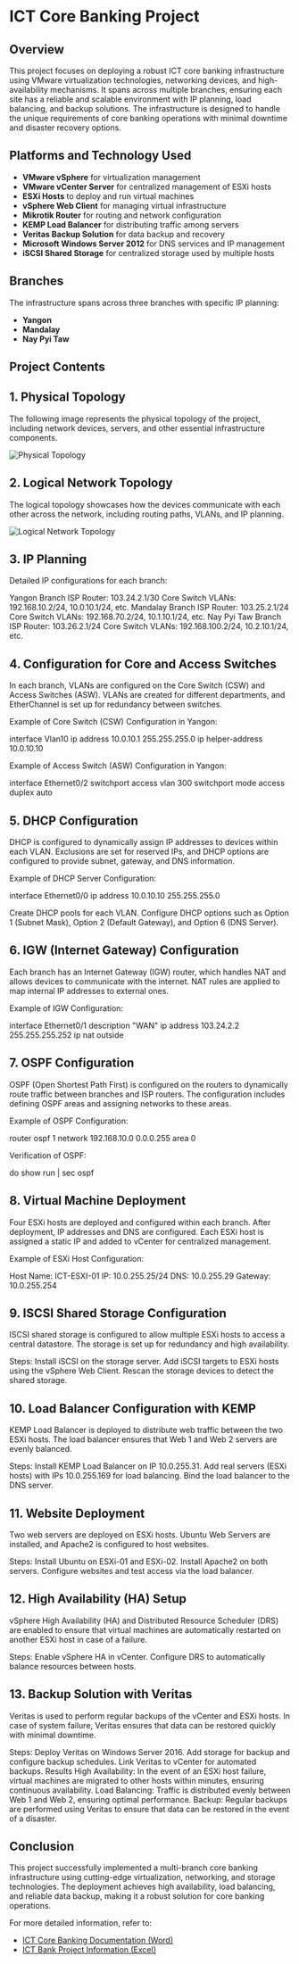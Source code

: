 # ICT Core Banking Project

## Overview
This project focuses on deploying a robust ICT core banking infrastructure using VMware virtualization technologies, networking devices, and high-availability mechanisms. It spans across multiple branches, ensuring each site has a reliable and scalable environment with IP planning, load balancing, and backup solutions. The infrastructure is designed to handle the unique requirements of core banking operations with minimal downtime and disaster recovery options.

## Platforms and Technology Used
- **VMware vSphere** for virtualization management
- **VMware vCenter Server** for centralized management of ESXi hosts
- **ESXi Hosts** to deploy and run virtual machines
- **vSphere Web Client** for managing virtual infrastructure
- **Mikrotik Router** for routing and network configuration
- **KEMP Load Balancer** for distributing traffic among servers
- **Veritas Backup Solution** for data backup and recovery
- **Microsoft Windows Server 2012** for DNS services and IP management
- **iSCSI Shared Storage** for centralized storage used by multiple hosts

## Branches
The infrastructure spans across three branches with specific IP planning:
- **Yangon**
- **Mandalay**
- **Nay Pyi Taw**

## Project Contents

## 1. Physical Topology

The following image represents the physical topology of the project, including network devices, servers, and other essential infrastructure components.

![Physical Topology](https://github.com/Khaing-Khant-Kyaw/ICT-Core-Banking-System/blob/main/Physical%20Topology.png)

## 2. Logical Network Topology
The logical topology showcases how the devices communicate with each other across the network, including routing paths, VLANs, and IP planning.

![Logical Network Topology](https://github.com/Khaing-Khant-Kyaw/ICT-Core-Banking-System/blob/main/Logical%20Topology.png)

## 3. IP Planning
Detailed IP configurations for each branch:

Yangon Branch
ISP Router: 103.24.2.1/30
Core Switch VLANs: 192.168.10.2/24, 10.0.10.1/24, etc.
Mandalay Branch
ISP Router: 103.25.2.1/24
Core Switch VLANs: 192.168.70.2/24, 10.1.10.1/24, etc.
Nay Pyi Taw Branch
ISP Router: 103.26.2.1/24
Core Switch VLANs: 192.168.100.2/24, 10.2.10.1/24, etc.

## 4. Configuration for Core and Access Switches
In each branch, VLANs are configured on the Core Switch (CSW) and Access Switches (ASW). VLANs are created for different departments, and EtherChannel is set up for redundancy between switches.

Example of Core Switch (CSW) Configuration in Yangon:

interface Vlan10
 ip address 10.0.10.1 255.255.255.0
 ip helper-address 10.0.10.10

Example of Access Switch (ASW) Configuration in Yangon:

interface Ethernet0/2
 switchport access vlan 300
 switchport mode access
 duplex auto

## 5. DHCP Configuration
DHCP is configured to dynamically assign IP addresses to devices within each VLAN. Exclusions are set for reserved IPs, and DHCP options are configured to provide subnet, gateway, and DNS information.

Example of DHCP Server Configuration:

interface Ethernet0/0
 ip address 10.0.10.10 255.255.255.0

Create DHCP pools for each VLAN.
Configure DHCP options such as Option 1 (Subnet Mask), Option 2 (Default Gateway), and Option 6 (DNS Server).

## 6. IGW (Internet Gateway) Configuration
Each branch has an Internet Gateway (IGW) router, which handles NAT and allows devices to communicate with the internet. NAT rules are applied to map internal IP addresses to external ones.

Example of IGW Configuration:

interface Ethernet0/1
 description "WAN"
 ip address 103.24.2.2 255.255.255.252
 ip nat outside

## 7. OSPF Configuration
OSPF (Open Shortest Path First) is configured on the routers to dynamically route traffic between branches and ISP routers. The configuration includes defining OSPF areas and assigning networks to these areas.

Example of OSPF Configuration:

router ospf 1
 network 192.168.10.0 0.0.0.255 area 0

Verification of OSPF:

do show run | sec ospf

## 8. Virtual Machine Deployment
Four ESXi hosts are deployed and configured within each branch. After deployment, IP addresses and DNS are configured. Each ESXi host is assigned a static IP and added to vCenter for centralized management.

Example of ESXi Host Configuration:

Host Name: ICT-ESXI-01
IP: 10.0.255.25/24
DNS: 10.0.255.29
Gateway: 10.0.255.254

## 9. ISCSI Shared Storage Configuration
ISCSI shared storage is configured to allow multiple ESXi hosts to access a central datastore. The storage is set up for redundancy and high availability.

Steps:
Install iSCSI on the storage server.
Add iSCSI targets to ESXi hosts using the vSphere Web Client.
Rescan the storage devices to detect the shared storage.

## 10. Load Balancer Configuration with KEMP
KEMP Load Balancer is deployed to distribute web traffic between the two ESXi hosts. The load balancer ensures that Web 1 and Web 2 servers are evenly balanced.

Steps:
Install KEMP Load Balancer on IP 10.0.255.31.
Add real servers (ESXi hosts) with IPs 10.0.255.169 for load balancing.
Bind the load balancer to the DNS server.

## 11. Website Deployment
Two web servers are deployed on ESXi hosts. Ubuntu Web Servers are installed, and Apache2 is configured to host websites.

Steps:
Install Ubuntu on ESXi-01 and ESXi-02.
Install Apache2 on both servers.
Configure websites and test access via the load balancer.

## 12. High Availability (HA) Setup
vSphere High Availability (HA) and Distributed Resource Scheduler (DRS) are enabled to ensure that virtual machines are automatically restarted on another ESXi host in case of a failure.

Steps:
Enable vSphere HA in vCenter.
Configure DRS to automatically balance resources between hosts.

## 13. Backup Solution with Veritas
Veritas is used to perform regular backups of the vCenter and ESXi hosts. In case of system failure, Veritas ensures that data can be restored quickly with minimal downtime.

Steps:
Deploy Veritas on Windows Server 2016.
Add storage for backup and configure backup schedules.
Link Veritas to vCenter for automated backups.
Results
High Availability: In the event of an ESXi host failure, virtual machines are migrated to other hosts within minutes, ensuring continuous availability.
Load Balancing: Traffic is distributed evenly between Web 1 and Web 2, ensuring optimal performance.
Backup: Regular backups are performed using Veritas to ensure that data can be restored in the event of a disaster.

## Conclusion
This project successfully implemented a multi-branch core banking infrastructure using cutting-edge virtualization, networking, and storage technologies. The deployment achieves high availability, load balancing, and reliable data backup, making it a robust solution for core banking operations.


For more detailed information, refer to:
- [ICT Core Banking Documentation (Word)](https://github.com/Khaing-Khant-Kyaw/ICT-Core-Banking-System/blob/main/ICT%20CORE%20BANKING%20DOCUMENT.docx)
- [ICT Bank Project Information (Excel)](https://github.com/Khaing-Khant-Kyaw/ICT-Core-Banking-System/blob/main/ICT%20BANK%20PROJECT%20INFORMATION%20DOCUMENT.xlsx)















